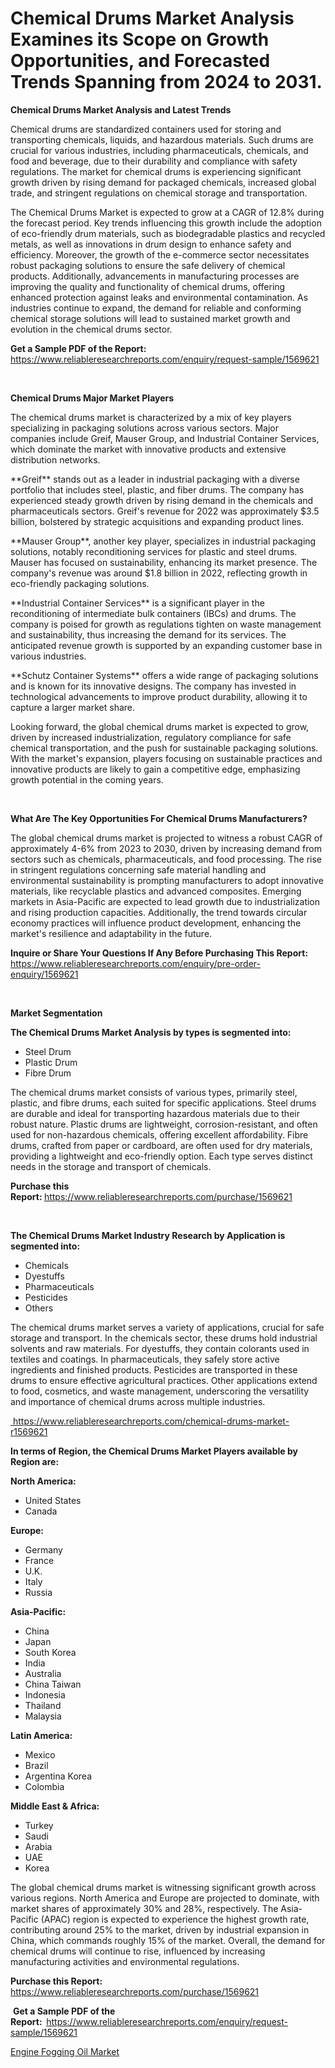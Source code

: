 <p><h1>Chemical Drums Market Analysis Examines its Scope on Growth Opportunities, and Forecasted Trends Spanning from 2024 to 2031.</h1></p><p><strong>Chemical Drums Market Analysis and Latest Trends</strong></p>
<p><p>Chemical drums are standardized containers used for storing and transporting chemicals, liquids, and hazardous materials. Such drums are crucial for various industries, including pharmaceuticals, chemicals, and food and beverage, due to their durability and compliance with safety regulations. The market for chemical drums is experiencing significant growth driven by rising demand for packaged chemicals, increased global trade, and stringent regulations on chemical storage and transportation.</p><p>The Chemical Drums Market is expected to grow at a CAGR of 12.8% during the forecast period. Key trends influencing this growth include the adoption of eco-friendly drum materials, such as biodegradable plastics and recycled metals, as well as innovations in drum design to enhance safety and efficiency. Moreover, the growth of the e-commerce sector necessitates robust packaging solutions to ensure the safe delivery of chemical products. Additionally, advancements in manufacturing processes are improving the quality and functionality of chemical drums, offering enhanced protection against leaks and environmental contamination. As industries continue to expand, the demand for reliable and conforming chemical storage solutions will lead to sustained market growth and evolution in the chemical drums sector.</p></p>
<p><strong>Get a Sample PDF of the Report:&nbsp;</strong> <a href="https://www.reliableresearchreports.com/enquiry/request-sample/1569621?utm_campaign=48&utm_medium=2&utm_source=Github&utm_content=ia&utm_term=29122024&utm_id=chemical-drums">https://www.reliableresearchreports.com/enquiry/request-sample/1569621</a></p>
<p>&nbsp;</p>
<p><strong>Chemical Drums Major Market Players</strong></p>
<p><p>The chemical drums market is characterized by a mix of key players specializing in packaging solutions across various sectors. Major companies include Greif, Mauser Group, and Industrial Container Services, which dominate the market with innovative products and extensive distribution networks.</p><p>**Greif** stands out as a leader in industrial packaging with a diverse portfolio that includes steel, plastic, and fiber drums. The company has experienced steady growth driven by rising demand in the chemicals and pharmaceuticals sectors. Greif's revenue for 2022 was approximately $3.5 billion, bolstered by strategic acquisitions and expanding product lines.</p><p>**Mauser Group**, another key player, specializes in industrial packaging solutions, notably reconditioning services for plastic and steel drums. Mauser has focused on sustainability, enhancing its market presence. The company's revenue was around $1.8 billion in 2022, reflecting growth in eco-friendly packaging solutions.</p><p>**Industrial Container Services** is a significant player in the reconditioning of intermediate bulk containers (IBCs) and drums. The company is poised for growth as regulations tighten on waste management and sustainability, thus increasing the demand for its services. The anticipated revenue growth is supported by an expanding customer base in various industries.</p><p>**Schutz Container Systems** offers a wide range of packaging solutions and is known for its innovative designs. The company has invested in technological advancements to improve product durability, allowing it to capture a larger market share.</p><p>Looking forward, the global chemical drums market is expected to grow, driven by increased industrialization, regulatory compliance for safe chemical transportation, and the push for sustainable packaging solutions. With the market's expansion, players focusing on sustainable practices and innovative products are likely to gain a competitive edge, emphasizing growth potential in the coming years.</p></p>
<p>&nbsp;</p>
<p><strong>What Are The Key Opportunities For Chemical Drums Manufacturers?</strong></p>
<p><p>The global chemical drums market is projected to witness a robust CAGR of approximately 4-6% from 2023 to 2030, driven by increasing demand from sectors such as chemicals, pharmaceuticals, and food processing. The rise in stringent regulations concerning safe material handling and environmental sustainability is prompting manufacturers to adopt innovative materials, like recyclable plastics and advanced composites. Emerging markets in Asia-Pacific are expected to lead growth due to industrialization and rising production capacities. Additionally, the trend towards circular economy practices will influence product development, enhancing the market's resilience and adaptability in the future.</p></p>
<p><strong>Inquire or Share Your Questions If Any Before Purchasing This Report:</strong> <a href="https://www.reliableresearchreports.com/enquiry/pre-order-enquiry/1569621?utm_campaign=48&utm_medium=2&utm_source=Github&utm_content=ia&utm_term=29122024&utm_id=chemical-drums">https://www.reliableresearchreports.com/enquiry/pre-order-enquiry/1569621</a></p>
<p>&nbsp;</p>
<p><strong>Market Segmentation</strong></p>
<p><strong>The Chemical Drums Market Analysis by types is segmented into:</strong></p>
<p><ul><li>Steel Drum</li><li>Plastic Drum</li><li>Fibre Drum</li></ul></p>
<p><p>The chemical drums market consists of various types, primarily steel, plastic, and fibre drums, each suited for specific applications. Steel drums are durable and ideal for transporting hazardous materials due to their robust nature. Plastic drums are lightweight, corrosion-resistant, and often used for non-hazardous chemicals, offering excellent affordability. Fibre drums, crafted from paper or cardboard, are often used for dry materials, providing a lightweight and eco-friendly option. Each type serves distinct needs in the storage and transport of chemicals.</p></p>
<p><strong>Purchase this Report:&nbsp;</strong><a href="https://www.reliableresearchreports.com/purchase/1569621?utm_campaign=48&utm_medium=2&utm_source=Github&utm_content=ia&utm_term=29122024&utm_id=chemical-drums">https://www.reliableresearchreports.com/purchase/1569621</a></p>
<p>&nbsp;</p>
<p><strong>The Chemical Drums Market Industry Research by Application is segmented into:</strong></p>
<p><ul><li>Chemicals</li><li>Dyestuffs</li><li>Pharmaceuticals</li><li>Pesticides</li><li>Others</li></ul></p>
<p><p>The chemical drums market serves a variety of applications, crucial for safe storage and transport. In the chemicals sector, these drums hold industrial solvents and raw materials. For dyestuffs, they contain colorants used in textiles and coatings. In pharmaceuticals, they safely store active ingredients and finished products. Pesticides are transported in these drums to ensure effective agricultural practices. Other applications extend to food, cosmetics, and waste management, underscoring the versatility and importance of chemical drums across multiple industries.</p></p>
<p><a href="https://www.reliableresearchreports.com/chemical-drums-market-r1569621?utm_campaign=48&utm_medium=2&utm_source=Github&utm_content=ia&utm_term=29122024&utm_id=chemical-drums">&nbsp;https://www.reliableresearchreports.com/chemical-drums-market-r1569621</a></p>
<p><strong>In terms of Region, the Chemical Drums Market Players available by Region are:</strong></p>
<p>
    <p> <strong> North America: </strong>
        <ul>
            <li>United States</li>
            <li>Canada</li>
        </ul>
        </p> 
    <p> <strong> Europe: </strong>
        <ul>
            <li>Germany</li>
            <li>France</li>
            <li>U.K.</li>
            <li>Italy</li>
            <li>Russia</li>
        </ul>
        </p> 
    <p> <strong> Asia-Pacific: </strong>
        <ul>
            <li>China</li>
            <li>Japan</li>
            <li>South Korea</li>
            <li>India</li>
            <li>Australia</li>
            <li>China Taiwan</li>
            <li>Indonesia</li>
            <li>Thailand</li>
            <li>Malaysia</li>
        </ul>
        </p> 
    <p> <strong> Latin America: </strong>
        <ul>
            <li>Mexico</li>
            <li>Brazil</li>
            <li>Argentina Korea</li>
            <li>Colombia</li>
        </ul>
        </p> 
    <p> <strong> Middle East & Africa: </strong>
        <ul>
            <li>Turkey</li>
            <li>Saudi</li>
            <li>Arabia</li>
            <li>UAE</li>
            <li>Korea</li>
        </ul>
    </p>
    </p>
<p><p>The global chemical drums market is witnessing significant growth across various regions. North America and Europe are projected to dominate, with market shares of approximately 30% and 28%, respectively. The Asia-Pacific (APAC) region is expected to experience the highest growth rate, contributing around 25% to the market, driven by industrial expansion in China, which commands roughly 15% of the market. Overall, the demand for chemical drums will continue to rise, influenced by increasing manufacturing activities and environmental regulations.</p></p>
<p><strong>Purchase this Report: </strong><a href="https://www.reliableresearchreports.com/purchase/1569621?utm_campaign=48&utm_medium=2&utm_source=Github&utm_content=ia&utm_term=29122024&utm_id=chemical-drums">https://www.reliableresearchreports.com/purchase/1569621</a></p>
<p>&nbsp;<strong>Get a Sample PDF of the Report:&nbsp;&nbsp;</strong><a href="https://www.reliableresearchreports.com/enquiry/request-sample/1569621?utm_campaign=48&utm_medium=2&utm_source=Github&utm_content=ia&utm_term=29122024&utm_id=chemical-drums">https://www.reliableresearchreports.com/enquiry/request-sample/1569621</a></p>
<p><strong></strong></p>
<p><p><a href="https://github.com/mathastilley812967/Market-Research-Report-List-1/blob/main/engine-fogging-oil-market.md?utm_campaign=48&utm_medium=2&utm_source=Github&utm_content=ia&utm_term=29122024&utm_id=chemical-drums">Engine Fogging Oil Market</a></p></p>